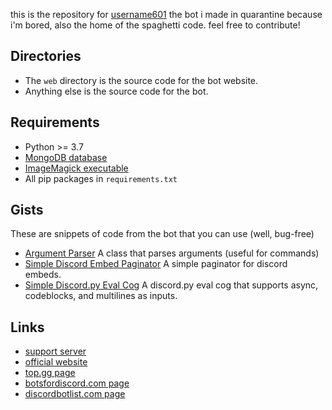 this is the repository for [username601](https://top.gg/bot/696973408000409626) the bot i made in quarantine because i'm bored, also the home of the spaghetti code.
feel free to contribute!

## Directories
- The `web` directory is the source code for the bot website.
- Anything else is the source code for the bot.

## Requirements
- Python >= 3.7
- [MongoDB database](https://mongodb.com)
- [ImageMagick executable](https://www.imagemagick.org/)
- All pip packages in `requirements.txt`

## Gists
These are snippets of code from the bot that you can use (well, bug-free)<br>
- [Argument Parser](https://gist.github.com/vierofernando/004372b352f106ba3a3ce8335b6e5b63) A class that parses arguments (useful for commands)
- [Simple Discord Embed Paginator](https://gist.github.com/vierofernando/42d29912a7177beff3b11fd652a2c931) A simple paginator for discord embeds.
- [Simple Discord.py Eval Cog](https://gist.github.com/vierofernando/c5796a78292b949341c98a5deaee8eda) A discord.py eval cog that supports async, codeblocks, and multilines as inputs.

## Links
- [support server](https://discord.com/HhAPkD8)
- [official website](https://601.vierofernando.repl.co/)
- [top.gg page](https://top.gg/bot/696973408000409626)
- [botsfordiscord.com page](https://botsfordiscord.com/bot/696973408000409626)
- [discordbotlist.com page](https://discordbotlist.com/bots/username601)
